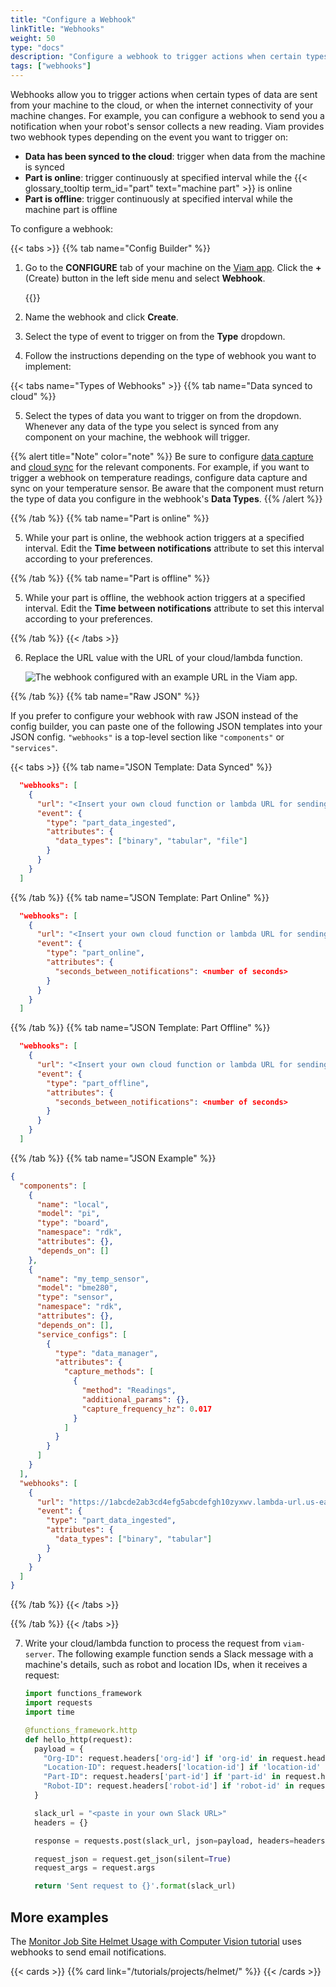 ```yaml
---
title: "Configure a Webhook"
linkTitle: "Webhooks"
weight: 50
type: "docs"
description: "Configure a webhook to trigger actions when certain types of data are sent from your machine to the cloud, or when the internet connectivity of your machine changes."
tags: ["webhooks"]
---
```


Webhooks allow you to trigger actions when certain types of data are sent from your machine to the cloud, or when the internet connectivity of your machine changes.
For example, you can configure a webhook to send you a notification when your robot's sensor collects a new reading.
Viam provides two webhook types depending on the event you want to trigger on:

- **Data has been synced to the cloud**: trigger when data from the machine is synced
- **Part is online**: trigger continuously at specified interval while the {{< glossary_tooltip term_id="part" text="machine part" >}} is online
- **Part is offline**: trigger continuously at specified interval while the machine part is offline

To configure a webhook:

{{< tabs >}}
{{% tab name="Config Builder" %}}

1. Go to the **CONFIGURE** tab of your machine on the [Viam app](https://app.viam.com).
   Click the **+** (Create) button in the left side menu and select **Webhook**.

   {{<imgproc src="/build/configure/webhook-create.png" resize="x400" declaredimensions=true alt="The Create menu with Webhook at the bottom of the list of options." >}}

2. Name the webhook and click **Create**.

3. Select the type of event to trigger on from the **Type** dropdown.

4. Follow the instructions depending on the type of webhook you want to implement:

{{< tabs name="Types of Webhooks" >}}
{{% tab name="Data synced to cloud" %}}

5. Select the types of data you want to trigger on from the dropdown.
   Whenever any data of the type you select is synced from any component on your machine, the webhook will trigger.

{{% alert title="Note" color="note" %}}
Be sure to configure [data capture](/data/capture/) and [cloud sync](/data/cloud-sync/) for the relevant components.
For example, if you want to trigger a webhook on temperature readings, configure data capture and sync on your temperature sensor.
Be aware that the component must return the type of data you configure in the webhook's **Data Types**.
{{% /alert %}}

{{% /tab %}}
{{% tab name="Part is online" %}}

5. While your part is online, the webhook action triggers at a specified interval.
   Edit the **Time between notifications** attribute to set this interval according to your preferences.

{{% /tab %}}
{{% tab name="Part is offline" %}}

5. While your part is offline, the webhook action triggers at a specified interval.
   Edit the **Time between notifications** attribute to set this interval according to your preferences.

{{% /tab %}}
{{< /tabs >}}

6. Replace the URL value with the URL of your cloud/lambda function.

   ![The webhook configured with an example URL in the Viam app.](/build/configure/webhook-configured.png)

{{% /tab %}}
{{% tab name="Raw JSON" %}}

If you prefer to configure your webhook with raw JSON instead of the config builder, you can paste one of the following JSON templates into your JSON config.
`"webhooks"` is a top-level section like `"components"` or `"services"`.

{{< tabs >}}
{{% tab name="JSON Template: Data Synced" %}}

```json {class="line-numbers linkable-line-numbers"}
  "webhooks": [
    {
      "url": "<Insert your own cloud function or lambda URL for sending the event>",
      "event": {
        "type": "part_data_ingested",
        "attributes": {
          "data_types": ["binary", "tabular", "file"]
        }
      }
    }
  ]
```

{{% /tab %}}
{{% tab name="JSON Template: Part Online" %}}

```json {class="line-numbers linkable-line-numbers"}
  "webhooks": [
    {
      "url": "<Insert your own cloud function or lambda URL for sending the event>",
      "event": {
        "type": "part_online",
        "attributes": {
          "seconds_between_notifications": <number of seconds>
        }
      }
    }
  ]
```

{{% /tab %}}
{{% tab name="JSON Template: Part Offline" %}}

```json {class="line-numbers linkable-line-numbers"}
  "webhooks": [
    {
      "url": "<Insert your own cloud function or lambda URL for sending the event>",
      "event": {
        "type": "part_offline",
        "attributes": {
          "seconds_between_notifications": <number of seconds>
        }
      }
    }
  ]
```

{{% /tab %}}
{{% tab name="JSON Example" %}}

```json {class="line-numbers linkable-line-numbers"}
{
  "components": [
    {
      "name": "local",
      "model": "pi",
      "type": "board",
      "namespace": "rdk",
      "attributes": {},
      "depends_on": []
    },
    {
      "name": "my_temp_sensor",
      "model": "bme280",
      "type": "sensor",
      "namespace": "rdk",
      "attributes": {},
      "depends_on": [],
      "service_configs": [
        {
          "type": "data_manager",
          "attributes": {
            "capture_methods": [
              {
                "method": "Readings",
                "additional_params": {},
                "capture_frequency_hz": 0.017
              }
            ]
          }
        }
      ]
    }
  ],
  "webhooks": [
    {
      "url": "https://1abcde2ab3cd4efg5abcdefgh10zyxwv.lambda-url.us-east-1.on.aws",
      "event": {
        "type": "part_data_ingested",
        "attributes": {
          "data_types": ["binary", "tabular"]
        }
      }
    }
  ]
}
```

{{% /tab %}}
{{< /tabs >}}

{{% /tab %}}
{{< /tabs >}}

7. Write your cloud/lambda function to process the request from `viam-server`.
   The following example function sends a Slack message with a machine's details, such as robot and location IDs, when it receives a request:

   ```python {class="line-numbers linkable-line-numbers"}
   import functions_framework
   import requests
   import time

   @functions_framework.http
   def hello_http(request):
     payload = {
       "Org-ID": request.headers['org-id'] if 'org-id' in request.headers else 'no value',
       "Location-ID": request.headers['location-id'] if 'location-id' in request.headers else 'no value',
       "Part-ID": request.headers['part-id'] if 'part-id' in request.headers else 'no value',
       "Robot-ID": request.headers['robot-id'] if 'robot-id' in request.headers else 'no value'
     }

     slack_url = "<paste in your own Slack URL>"
     headers = {}

     response = requests.post(slack_url, json=payload, headers=headers)

     request_json = request.get_json(silent=True)
     request_args = request.args

     return 'Sent request to {}'.format(slack_url)

   ```

## More examples

The [Monitor Job Site Helmet Usage with Computer Vision tutorial](/tutorials/projects/helmet/#configure-a-webhook-on-your-machine) uses webhooks to send email notifications.

{{< cards >}}
{{% card link="/tutorials/projects/helmet/" %}}
{{< /cards >}}
